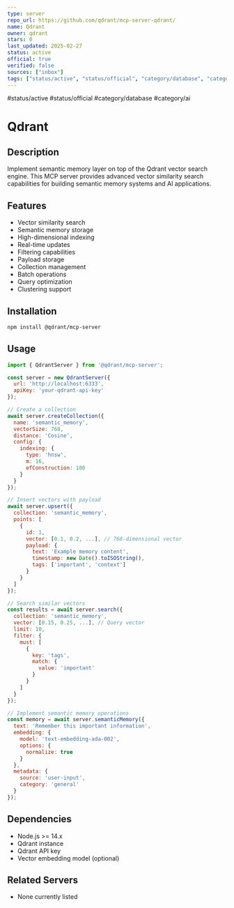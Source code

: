 ```yaml
---
type: server
repo_url: https://github.com/qdrant/mcp-server-qdrant/
name: Qdrant
owner: qdrant
stars: 0
last_updated: 2025-02-27
status: active
official: true
verified: false
sources: ["inbox"]
tags: ["status/active", "status/official", "category/database", "category/ai"]
---
```


#status/active #status/official #category/database #category/ai

# Qdrant

## Description

Implement semantic memory layer on top of the Qdrant vector search engine. This MCP server provides advanced vector similarity search capabilities for building semantic memory systems and AI applications.

## Features

- Vector similarity search
- Semantic memory storage
- High-dimensional indexing
- Real-time updates
- Filtering capabilities
- Payload storage
- Collection management
- Batch operations
- Query optimization
- Clustering support

## Installation

```bash
npm install @qdrant/mcp-server
```

## Usage

```javascript
import { QdrantServer } from '@qdrant/mcp-server';

const server = new QdrantServer({
  url: 'http://localhost:6333',
  apiKey: 'your-qdrant-api-key'
});

// Create a collection
await server.createCollection({
  name: 'semantic_memory',
  vectorSize: 768,
  distance: 'Cosine',
  config: {
    indexing: {
      type: 'hnsw',
      m: 16,
      efConstruction: 100
    }
  }
});

// Insert vectors with payload
await server.upsert({
  collection: 'semantic_memory',
  points: [
    {
      id: 1,
      vector: [0.1, 0.2, ...], // 768-dimensional vector
      payload: {
        text: 'Example memory content',
        timestamp: new Date().toISOString(),
        tags: ['important', 'context']
      }
    }
  ]
});

// Search similar vectors
const results = await server.search({
  collection: 'semantic_memory',
  vector: [0.15, 0.25, ...], // Query vector
  limit: 10,
  filter: {
    must: [
      {
        key: 'tags',
        match: {
          value: 'important'
        }
      }
    ]
  }
});

// Implement semantic memory operations
const memory = await server.semanticMemory({
  text: 'Remember this important information',
  embedding: {
    model: 'text-embedding-ada-002',
    options: {
      normalize: true
    }
  },
  metadata: {
    source: 'user-input',
    category: 'general'
  }
});
```

## Dependencies

- Node.js >= 14.x
- Qdrant instance
- Qdrant API key
- Vector embedding model (optional)

## Related Servers

- None currently listed
